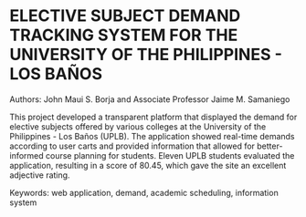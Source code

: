 # ELECTIVE SUBJECT DEMAND TRACKING SYSTEM FOR THE UNIVERSITY OF THE PHILIPPINES - LOS BAÑOS
Authors: John Maui S. Borja and Associate Professor Jaime M. Samaniego

This project developed a transparent platform that displayed the demand for elective subjects offered by various colleges at the University of the Philippines - Los Baños (UPLB). The application showed real-time demands according to user carts and provided information that allowed for better-informed course planning for students. Eleven UPLB students evaluated the application, resulting in a score of 80.45, which gave the site an excellent adjective rating.

Keywords: web application, demand, academic scheduling, information system
